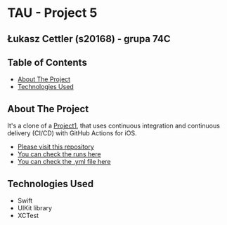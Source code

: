 # TAU - Project 5

 ## Łukasz Cettler (s20168) - grupa 74C

<!-- TABLE OF CONTENTS -->
## Table of Contents

* [About The Project](#about-the-project)
* [Technologies Used](#technologies-used)

<!-- ABOUT THE PROJECT -->
## About The Project

It's a clone of a [Project1](https://github.com/lukaszcettler/TAU/tree/main/Project1), that uses continuous integration and continuous delivery (CI/CD) with GitHub Actions for iOS.

* [Please visit this repository](https://github.com/lukaszcettler/Project1)<br/>
* [You can check the runs here](https://github.com/lukaszcettler/Project1/actions)<br/>
* [You can check the .yml file here](https://github.com/lukaszcettler/Project1/tree/master/.github/workflows)

## Technologies Used

* Swift
* UIKit library
* XCTest
